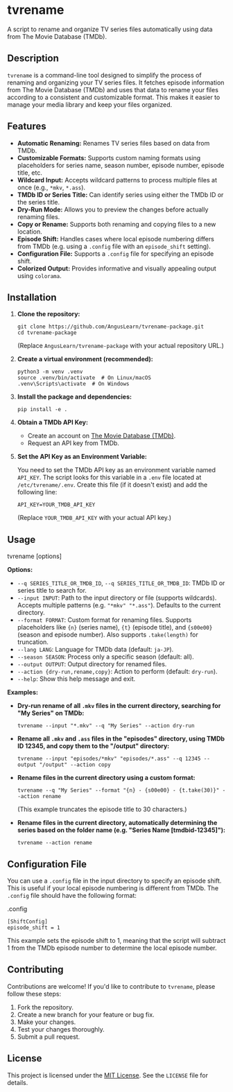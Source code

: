 # tvrename

A script to rename and organize TV series files automatically using data from The Movie Database (TMDb).

## Description

`tvrename` is a command-line tool designed to simplify the process of renaming and organizing your TV series files. It fetches episode information from The Movie Database (TMDb) and uses that data to rename your files according to a consistent and customizable format. This makes it easier to manage your media library and keep your files organized.

## Features

*   **Automatic Renaming:**  Renames TV series files based on data from TMDb.
*   **Customizable Formats:**  Supports custom naming formats using placeholders for series name, season number, episode number, episode title, etc.
*   **Wildcard Input:** Accepts wildcard patterns to process multiple files at once (e.g., `*mkv`, `*.ass`).
*   **TMDb ID or Series Title:**  Can identify series using either the TMDb ID or the series title.
*   **Dry-Run Mode:**  Allows you to preview the changes before actually renaming files.
*   **Copy or Rename:**  Supports both renaming and copying files to a new location.
*   **Episode Shift:**  Handles cases where local episode numbering differs from TMDb (e.g. using a `.config` file with an `episode_shift` setting).
*   **Configuration File:**  Supports a `.config` file for specifying an episode shift.
*   **Colorized Output:** Provides informative and visually appealing output using `colorama`.

## Installation

1.  **Clone the repository:**

    ```
    git clone https://github.com/AngusLearn/tvrename-package.git
    cd tvrename-package
    ```

    (Replace `AngusLearn/tvrename-package` with your actual repository URL.)

2.  **Create a virtual environment (recommended):**

    ```
    python3 -m venv .venv
    source .venv/bin/activate  # On Linux/macOS
    .venv\Scripts\activate  # On Windows
    ```

3.  **Install the package and dependencies:**

    ```
    pip install -e .
    ```

4.  **Obtain a TMDb API Key:**

    *   Create an account on [The Movie Database (TMDb)](https://www.themoviedb.org/).
    *   Request an API key from TMDb.

5.  **Set the API Key as an Environment Variable:**

    You need to set the TMDb API key as an environment variable named `API_KEY`. The script looks for this variable in a `.env` file located at `/etc/tvrename/.env`.  Create this file (if it doesn't exist) and add the following line:

    ```
    API_KEY=YOUR_TMDB_API_KEY
    ```

    (Replace `YOUR_TMDB_API_KEY` with your actual API key.)

## Usage

tvrename [options]

**Options:**

*   `--q SERIES_TITLE_OR_TMDB_ID`, `--q SERIES_TITLE_OR_TMDB_ID`: TMDb ID or series title to search for.
*   `--input INPUT`: Path to the input directory or file (supports wildcards). Accepts multiple patterns (e.g. `"*mkv" "*.ass"`). Defaults to the current directory.
*   `--format FORMAT`: Custom format for renaming files.  Supports placeholders like `{n}` (series name), `{t}` (episode title), and `{s00e00}` (season and episode number).  Also supports `.take(length)` for truncation.
*   `--lang LANG`: Language for TMDb data (default: `ja-JP`).
*   `--season SEASON`: Process only a specific season (default: all).
*   `--output OUTPUT`: Output directory for renamed files.
*   `--action {dry-run,rename,copy}`: Action to perform (default: `dry-run`).
*   `--help`: Show this help message and exit.

**Examples:**

*   **Dry-run rename of all `.mkv` files in the current directory, searching for "My Series" on TMDb:**

    ```
    tvrename --input "*.mkv" --q "My Series" --action dry-run
    ```

*   **Rename all `.mkv` and `.ass` files in the "episodes" directory, using TMDb ID 12345, and copy them to the "/output" directory:**

    ```
    tvrename --input "episodes/*mkv" "episodes/*.ass" --q 12345 --output "/output" --action copy
    ```

*   **Rename files in the current directory using a custom format:**

    ```
    tvrename --q "My Series" --format "{n} - {s00e00} - {t.take(30)}" --action rename
    ```

    (This example truncates the episode title to 30 characters.)

*   **Rename files in the current directory, automatically determining the series based on the folder name (e.g. "Series Name [tmdbid-12345]"):**

    ```
    tvrename --action rename
    ```

## Configuration File

You can use a `.config` file in the input directory to specify an episode shift. This is useful if your local episode numbering is different from TMDb. The `.config` file should have the following format:

.config
```
[ShiftConfig]
episode_shift = 1
```


This example sets the episode shift to 1, meaning that the script will subtract 1 from the TMDb episode number to determine the local episode number.

## Contributing

Contributions are welcome! If you'd like to contribute to `tvrename`, please follow these steps:

1.  Fork the repository.
2.  Create a new branch for your feature or bug fix.
3.  Make your changes.
4.  Test your changes thoroughly.
5.  Submit a pull request.

## License

This project is licensed under the [MIT License](LICENSE).  See the `LICENSE` file for details.




